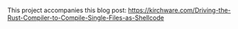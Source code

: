 This project accompanies this blog post: https://kirchware.com/Driving-the-Rust-Compiler-to-Compile-Single-Files-as-Shellcode 
